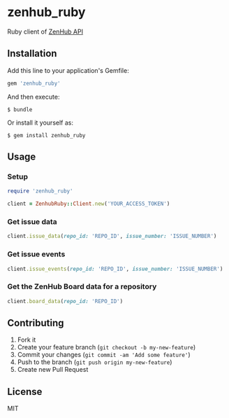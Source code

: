 # zenhub_ruby

Ruby client of [ZenHub API](https://github.com/ZenHubIO/API)

## Installation

Add this line to your application's Gemfile:

```ruby
gem 'zenhub_ruby'
```

And then execute:

    $ bundle

Or install it yourself as:

    $ gem install zenhub_ruby

## Usage

### Setup

```ruby
require 'zenhub_ruby'

client = ZenhubRuby::Client.new('YOUR_ACCESS_TOKEN')
```

### Get issue data

```ruby
client.issue_data(repo_id: 'REPO_ID', issue_number: 'ISSUE_NUMBER')
```

### Get issue events

```ruby
client.issue_events(repo_id: 'REPO_ID', issue_number: 'ISSUE_NUMBER')
```

### Get the ZenHub Board data for a repository

```ruby
client.board_data(repo_id: 'REPO_ID')
```

## Contributing

1. Fork it
2. Create your feature branch (`git checkout -b my-new-feature`)
3. Commit your changes (`git commit -am 'Add some feature'`)
4. Push to the branch (`git push origin my-new-feature`)
5. Create new Pull Request

## License

MIT
